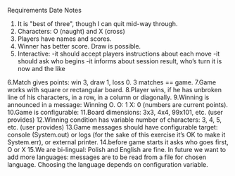 Requirements                                                                Date                                        Notes

1. It is "best of three", though I can quit mid-way through.
2. Characters: O (naught) and X (cross)
3. Players have names and scores.
4. Winner has better score. Draw is possible.
5. Interactive:
-it should accept players instructions about each move
-it should ask who begins
-it informs about session result, who’s turn it is now and the like

6.Match gives points: win 3, draw 1, loss 0. 3 matches == game.
7.Game works with square or rectangular board.
8.Player wins, if he has unbroken line of his characters,
in a row, in a column or diagonally.
9.Winning is announced in a message:
Winning O. O: 1 X: 0 (numbers are current points).
10.Game is configurable:
11.Board dimensions: 3x3, 4x4, 99x101, etc. (user provides)
12.Winning condition has variable number of characters: 3, 4, 5, etc. (user provides)
13.Game messages should have configurable target: console (System.out)
or logs (for the sake of this exercise it’s OK to make it System.err), or external printer.
14.before game starts it asks who goes first, O or X
15.We are bi-lingual: Polish and English are fine.
In future we want to add more languages:
messages are to be read from a file for chosen language.
Choosing the language depends on configuration variable.